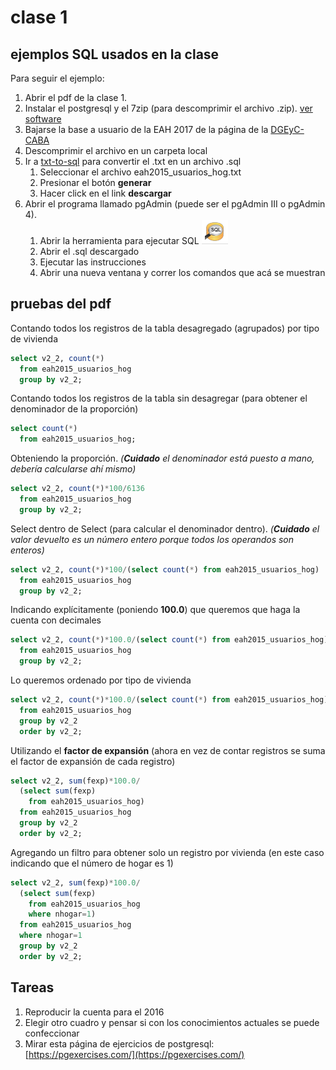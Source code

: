 # clase 1

## ejemplos SQL usados en la clase

Para seguir el ejemplo:

   1. Abrir el pdf de la clase 1.
   2. Instalar el postgresql y el 7zip (para descomprimir el archivo .zip). [ver software](../software.md)
   3. Bajarse la base a usuario de la EAH 2017 de la página de la [DGEyC-CABA](https://www.estadisticaciudad.gob.ar/eyc/?cat=93)
   4. Descomprimir el archivo en un carpeta local
   5. Ir a [txt-to-sql](https://codenautas.com/txt-to-sql) para convertir el .txt en un archivo .sql
      1. Seleccionar el archivo eah2015_usuarios_hog.txt
      2. Presionar el botón **generar**
      3. Hacer click en el link **descargar**
   6. Abrir el programa llamado pgAdmin (puede ser el pgAdmin III o pgAdmin 4). 
      1. Abrir la herramienta para ejecutar SQL ![ejecutarSQL](../imagenes/ejecutarSQL.png)
      2. Abrir el .sql descargado
      3. Ejecutar las instrucciones
      4. Abrir una nueva ventana y correr los comandos que acá se muestran

## pruebas del pdf

Contando todos los registros de la tabla desagregado (agrupados) por tipo de vivienda
```sql
select v2_2, count(*)
  from eah2015_usuarios_hog
  group by v2_2;
```

Contando todos los registros de la tabla sin desagregar (para obtener el denominador de la proporción)
```sql
select count(*)
  from eah2015_usuarios_hog;
```

Obteniendo la proporción. _(**Cuidado** el denominador está puesto a mano, debería calcularse ahí mismo)_
```sql
select v2_2, count(*)*100/6136
  from eah2015_usuarios_hog
  group by v2_2;
```

Select dentro de Select (para calcular el denominador dentro). _(**Cuidado** el valor devuelto es un número entero porque todos los operandos son enteros)_
```sql
select v2_2, count(*)*100/(select count(*) from eah2015_usuarios_hog)
  from eah2015_usuarios_hog
  group by v2_2;
```

Indicando explícitamente (poniendo **100.0**) que queremos que haga la cuenta con decimales
```sql
select v2_2, count(*)*100.0/(select count(*) from eah2015_usuarios_hog)
  from eah2015_usuarios_hog
  group by v2_2;
```

Lo queremos ordenado por tipo de vivienda
```sql
select v2_2, count(*)*100.0/(select count(*) from eah2015_usuarios_hog)
  from eah2015_usuarios_hog
  group by v2_2
  order by v2_2;
```

Utilizando el **factor de expansión** (ahora en vez de contar registros se suma el factor de expansión de cada registro)
```sql
select v2_2, sum(fexp)*100.0/
  (select sum(fexp)
    from eah2015_usuarios_hog)
  from eah2015_usuarios_hog
  group by v2_2
  order by v2_2;
```

Agregando un filtro para obtener solo un registro por vivienda (en este caso indicando que el número de hogar es 1)
```sql
select v2_2, sum(fexp)*100.0/
  (select sum(fexp)
    from eah2015_usuarios_hog
    where nhogar=1)
  from eah2015_usuarios_hog
  where nhogar=1
  group by v2_2
  order by v2_2;
```

## Tareas

   1. Reproducir la cuenta para el 2016
   2. Elegir otro cuadro y pensar si con los conocimientos actuales se puede confeccionar
   3. Mirar esta página de ejercicios de postgresql: [https://pgexercises.com/](https://pgexercises.com/)